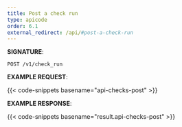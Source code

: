 ```yaml
---
title: Post a check run
type: apicode
order: 6.1
external_redirect: /api/#post-a-check-run
---
```


**SIGNATURE**:

`POST /v1/check_run`

**EXAMPLE REQUEST**:

{{< code-snippets basename="api-checks-post" >}}

**EXAMPLE RESPONSE**:

{{< code-snippets basename="result.api-checks-post" >}}
